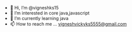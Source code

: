 - 👋 Hi, I’m @vigneshks15
- 👀 I’m interested in core java,javascript
- 🌱 I’m currently learning java
- 📫 How to reach me ... vigneshvickyks5555@gmail.com

<!---
vigneshks15/vigneshks15 is a ✨ special ✨ repository because its `README.md` (this file) appears on your GitHub profile.
You can click the Preview link to take a look at your changes.
--->
